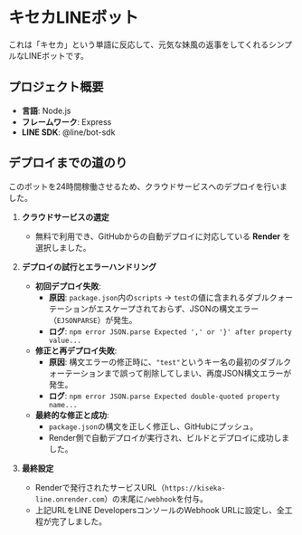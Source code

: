 # キセカLINEボット

これは「キセカ」という単語に反応して、元気な妹風の返事をしてくれるシンプルなLINEボットです。

## プロジェクト概要

- **言語**: Node.js
- **フレームワーク**: Express
- **LINE SDK**: @line/bot-sdk

## デプロイまでの道のり

このボットを24時間稼働させるため、クラウドサービスへのデプロイを行いました。

1.  **クラウドサービスの選定**
    - 無料で利用でき、GitHubからの自動デプロイに対応している **Render** を選択しました。

2.  **デプロイの試行とエラーハンドリング**
    - **初回デプロイ失敗**:
        - **原因**: `package.json`内の`scripts` -> `test`の値に含まれるダブルクォーテーションがエスケープされておらず、JSONの構文エラー（`EJSONPARSE`）が発生。
        - **ログ**: `npm error JSON.parse Expected ',' or '}' after property value...`
    - **修正と再デプロイ失敗**:
        - **原因**: 構文エラーの修正時に、`"test"`というキー名の最初のダブルクォーテーションまで誤って削除してしまい、再度JSON構文エラーが発生。
        - **ログ**: `npm error JSON.parse Expected double-quoted property name...`
    - **最終的な修正と成功**:
        - `package.json`の構文を正しく修正し、GitHubにプッシュ。
        - Render側で自動デプロイが実行され、ビルドとデプロイに成功しました。

3.  **最終設定**
    - Renderで発行されたサービスURL（`https://kiseka-line.onrender.com`）の末尾に`/webhook`を付与。
    - 上記URLをLINE DevelopersコンソールのWebhook URLに設定し、全工程が完了しました。
